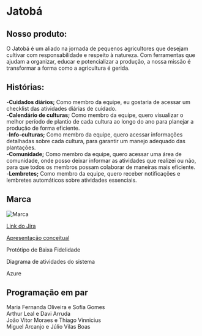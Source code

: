 # Jatobá 

## Nosso produto:
O Jatobá é um aliado na jornada de pequenos agricultores que desejam cultivar com responsabilidade e respeito à natureza. Com ferramentas que ajudam a organizar, educar e potencializar a produção, a nossa missão é transformar a forma como a agricultura é gerida.

## Histórias:
-**Cuidados diários;** Como membro da equipe, eu gostaria de acessar um checklist das atividades diárias de cuidado.<br>
-**Calendário de culturas;** Como membro da equipe, quero visualizar o melhor período de plantio de cada cultura ao longo do ano para planejar a produção de forma eficiente.<br>
-**Info-culturas;** Como membro da equipe, quero acessar informações detalhadas sobre cada cultura, para garantir um manejo adequado das plantações.<br>
-**Comunidade;** Como membro da equipe, quero acessar uma área de comunidade, onde posso deixar informar as atividades que realizei ou não, para que todos os membros possam colaborar de maneiras mais eficiente.<br>
-**Lembretes;** Como membro da equipe, quero receber notificações e lembretes automáticos sobre atividades essenciais.<br>

## Marca
![Marca](https://github.com/user-attachments/assets/172c0959-5256-432d-9da5-8b9aacd33b3d)


[Link do Jira](https://cesar-ecotrack.atlassian.net/jira/software/projects/G13/boards/34)

[Apresentação conceitual](https://docs.google.com/document/d/1YcFWUKt5CzpJgBr-Ovjdaf_afpZoh-Ol2bMEGYuE8Uc/edit)

Protótipo de Baixa Fidelidade

Diagrama de atividades do sistema

Azure

## Programação em par

Maria Fernanda Oliveira e Sofia Gomes<br>
Arthur Leal e Davi Arruda<br>
João Vitor Moraes e Thiago Vinnicius<br>
Miguel Arcanjo e Júlio Vilas Boas<br>
